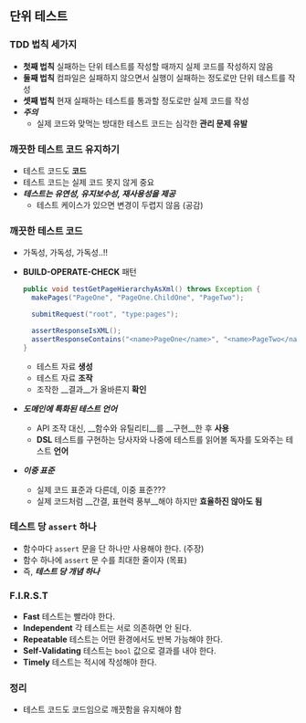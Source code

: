 ## 단위 테스트

### TDD 법칙 세가지

- __첫째 법칙__
  실패하는 단위 테스트를 작성할 때까지 실제 코드를 작성하지 않음
- __둘째 법칙__
  컴파일은 실패하지 않으면서 실행이 실패하는 정도로만 단위 테스트를 작성
- __셋째 법칙__
  현재 실패하는 테스트를 통과할 정도로만 실제 코드를 작성
- ___주의___
  - 실제 코드와 맞먹는 방대한 테스트 코드는 심각한 __관리 문제 유발__

### 깨끗한 테스트 코드 유지하기

- 테스트 코드도 __코드__
- 테스트 코드는 실제 코드 못지 않게 중요
- ___테스트는 유연성, 유지보수성, 재사용성을 제공___
  - 테스트 케이스가 있으면 변경이 두렵지 않음 (공감)

### 깨끗한 테스트 코드

- 가독성, 가독성, 가독성..!!

- __BUILD-OPERATE-CHECK__ 패턴

  ```java
  public void testGetPageHierarchyAsXml() throws Exception {
  	makePages("PageOne", "PageOne.ChildOne", "PageTwo");

  	submitRequest("root", "type:pages");

  	assertResponseIsXML();
   	assertResponseContains("<name>PageOne</name>", "<name>PageTwo</name>", "<name>ChildOne</name>");
  }
  ```

  - 테스트 자료 __생성__
  - 테스트 자료 __조작__
  - 조작한 __결과__가 올바른지 __확인__

- ___도메인에 특화된 테스트 언어___
  - API 조작 대신, __함수와 유틸리티__를 __구현__한 후 __사용__
  - __DSL__
    테스트를 구현하는 당사자와 나중에 테스트를 읽어볼 독자를 도와주는 테스트 __언어__

- ___이중 표준___
  - 실제 코드 표준과 다른데, 이중 표준???
  - 실제 코드처럼 __간결, 표현력 풍부__해야 하지만 __효율하진 않아도 됨__

### 테스트 당 `assert` 하나

- 함수마다 `assert` 문을 단 하나만 사용해야 한다. (주장)
- 함수 하나에 `assert` 문 수를 최대한 줄이자 (목표)
- 즉, ___테스트 당 개념 하나___

### F.I.R.S.T

- __Fast__
  테스트는 빨라야 한다.
- __Independent__
  각 테스트는 서로 의존하면 안 된다.
- __Repeatable__
  테스트는 어떤 환경에서도 반복 가능해야 한다.
- __Self-Validating__
  테스트는 `bool` 값으로 결과를 내야 한다.
- __Timely__
  테스트는 적시에 작성해야 한다.

### 정리

- 테스트 코드도 코드임으로 깨끗함을 유지해야 함